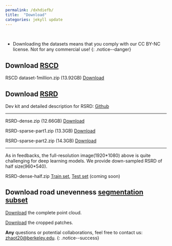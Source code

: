 ```yaml
---
permalink: /dxhdiefb/
title:  "Download"
categories: jekyll update
---
```

<br>

- Downloading the datasets means that you comply with our CC BY-NC license. Not for any commercial use!
{: .notice--danger}

## Download [RSCD](/rscd/)
RSCD dataset-1million.zip (13.92GB) [Download](https://figshare.com/ndownloader/files/36625041) 

## Download [RSRD](/rsrd/)
Dev kit and detailed description for RSRD: [Github](https://github.com/ztsrxh/RSRD_dev_kit)

---
RSRD-dense.zip (12.66GB) [Download](https://figshare.com/ndownloader/files/42280992)

RSRD-sparse-part1.zip (13.3GB) [Download](https://figshare.com/ndownloader/files/42281073)

RSRD-sparse-part2.zip (14.3GB) [Download](https://figshare.com/ndownloader/files/42281085)

---
As in feedbacks, the full-resolution image(1920\*1080) above is quite challenging for deep learning models. We provide down-sampled RSRD of half size(960\*540).

RSRD-dense-half.zip [Train set](), [Test set]() (coming soon)


## Download road unevenness [segmentation subset](/rsrd_segmentation/)

[Download](https://figshare.com/ndownloader/files/41361210) the complete point cloud. 

[Download](https://figshare.com/ndownloader/files/43161424) the cropped patches.

**Any** questions or potential collaborations, feel free to contact us: zhaot20@berkeley.edu.
{: .notice--success}







